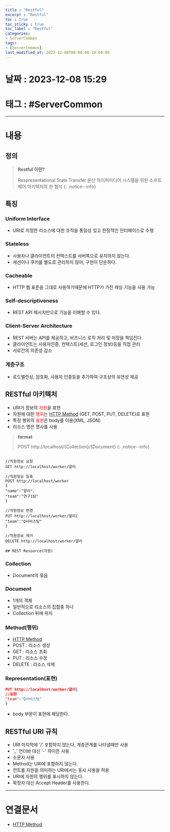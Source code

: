 ```yaml
---
title : "Restful"
excerpt : "Restful"
toc : true
toc_sticky : true
toc_label : "Restful"
categories:
- ServerCommon
tags:
- [ServerCommon]
last_modified_at: 2023-12-08T08:00:00-10:00:00
---
```


# 날짜 : 2023-12-08 15:29

# 태그 : #ServerCommon 
---

# 내용

## 정의
> **Restful 이란?**
>
> Respresentational State Transfer
> 분산 하이퍼미디어 시스템을 위한 소프트웨어 아키텍처의 한 형식
{: .notice--info}

## 특징

### Uniform Interface
- URI로 지정한 리소스에 대한 조작을 통일성 있고 한정적인 인터페이스로 수행

### Stateless
- 사용자나 클라이언트의 컨텍스트를 서버쪽으로 유지하지 않는다.
- 세션이나 쿠키를 별도로 관리하지 않아, 구현이 단순하다.

### Cacheable
- HTTP 웹 표준을 그대로 사용하기때문에 HTTP가 가진 캐싱 기능을 사용 가능

### Self-descriptiveness
- REST API 메시지만으로 기능을 이해할 수 있다.

### Client-Server Architecture
- REST 서버는 API를 제공하고, 비즈니스 로직 처리 및 저장을 책임진다.
- 클라이언트는 사용자인증, 컨텍스트(세션, 로그인 정보)등을 직접 관리
- 서로간의 의존성 감소

### 계층구조
- 로드밸런싱, 암호화, 사용자 인증등을 추가하여 구조상의 유연성 제공

## RESTful 아키텍처
- URI가 정보의 <span style="color:red">자원</span>을 표현
- 자원에 대한 <span style="color:red">행위</span>는 [HTTP Method](../../servercommon/servercommon-HTTP-Method) (GET, POST, PUT, DELETE)로 표현
- 특정 행위의 <span style="color:red">표현</span>은 body를 이용(XML, JSON)
- 리소스 명은 명사를 사용
> **format**
>
> POST http://localhost/{Collection}/{Document}
{: .notice--info}

```

//직원정보 요청
GET http://localhost/worker/얄리

//직원정보 등록
POST http://localhost/worker
{
"name":"얄리",
"team":"연구1팀"
}

//직원정보 변경
PUT http://localhost/worker/얄리{
"team":"Q서비스팀"
}

//직원정보 제거
DELETE http://localhost/worker/얄리

## REST Resource(자원)
```

### Collection
- Document의 묶음

### Document
- 1개의 객체
- 일반적으로 리소스의 집합중 하나
- Collection 뒤에 위치

### Method(행위)
- [HTTP Method](../../servercommon/servercommon-HTTP-Method)
- POST : 리소스 생성
- GET : 리소스 조회
- PUT : 리소스 수정
- DELETE : 리소스 삭제

### Representation(표현)

```json
PUT http://localhost/worker/얄리{
//표현
"team":"Q서비스팀"
}
```

- body 부분이 표현에 해당한다.

## RESTful URI 규칙
- URI 마지막에 '/' 포함하지 않는다, 계층관계를 나타낼때만 사용
- '_' 언더바 대신 '-' 하이픈 사용
- 소문자 사용
- Method는 URI에 포함하지 않는다.
- 컨트롤 자원을 의미하는 URI에서는 동사 사용을 허용
- URI에 자원의 행위를 표시하지 않는다.
- 확장자 대신 Accept Header를 사용한다.

---

# 연결문서
- [HTTP Method](../../servercommon/servercommon-HTTP-Method)